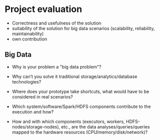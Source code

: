 # Project evaluation

- Correctness and usefulness of the solution
- suitability of the solution for big data scenarios (scalability, reliability, maintainability)
- own contribution

## Big Data

- Why is your problem a "big data problem"?
- Why can’t you solve it traditional storage/analytics/database technologies?
- Where does your prototype take shortcuts, what would have to be considered in real scenarios?

- Which system/software/Spark/HDFS components contribute to the execution and how?
- How and with which components (executors, workers, HDFS-nodes/storage-nodes), etc., are the data analyses/queries/queries mapped to the hardware resources (CPU/memory/disk/network)?
